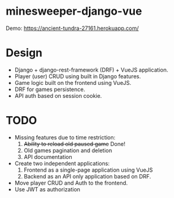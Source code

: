 # minesweeper-django-vue

Demo: https://ancient-tundra-27161.herokuapp.com/

# Design

- Django + django-rest-framework (DRF) + VueJS application.
- Player (user) CRUD using built in Django features.
- Game logic built on the frontend using VueJS.
- DRF for games persistence.
- API auth based on session cookie.

# TODO

- Missing features due to time restriction: 
    1. <s>Ability to reload old paused game</s> Done!
    2. Old games pagination and deletion
    3. API documentation
- Create two independent applications:
    1. Frontend as a single-page application using VueJS
    2. Backend as an API only application based on DRF.
- Move player CRUD and Auth to the frontend.
- Use JWT as authorization
